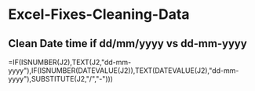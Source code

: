# Excel-Fixes-Cleaning-Data

## Clean Date time if dd/mm/yyyy vs dd-mm-yyyy
=IF(ISNUMBER(J2),TEXT(J2,"dd-mm-yyyy"),IF(ISNUMBER(DATEVALUE(J2)),TEXT(DATEVALUE(J2),"dd-mm-yyyy"),SUBSTITUTE(J2,"/","-")))

